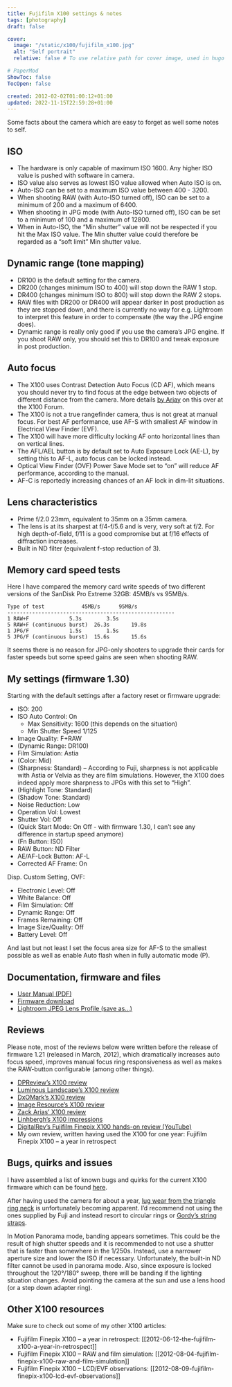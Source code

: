 ```yaml
---
title: Fujifilm X100 settings & notes
tags: [photography]
draft: false

cover:
  image: "/static/x100/fujifilm_x100.jpg"
  alt: "Self portrait"
  relative: false # To use relative path for cover image, used in hugo Page-bundles

# PaperMod
ShowToc: false
TocOpen: false

created: 2012-02-02T01:00:12+01:00
updated: 2022-11-15T22:59:28+01:00
---
```


Some facts about the camera which are easy to forget as well some notes to self.



## ISO

- The hardware is only capable of maximum ISO 1600. Any higher ISO value is pushed with software in camera.
- ISO value also serves as lowest ISO value allowed when Auto ISO is on.
- Auto-ISO can be set to a maximum ISO value between 400 - 3200.
- When shooting RAW (with Auto-ISO turned off), ISO can be set to a minimum of 200 and a maximum of 6400.
- When shooting in JPG mode (with Auto-ISO turned off), ISO can be set to a minimum of 100 and a maximum of 12800.
- When in Auto-ISO, the “Min shutter” value will not be respected if you hit the Max ISO value. The Min shutter value could therefore be regarded as a “soft limit” Min shutter value.

## Dynamic range (tone mapping)

- DR100 is the default setting for the camera.
- DR200 (changes minimum ISO to 400) will stop down the RAW 1 stop.
- DR400 (changes minimum ISO to 800) will stop down the RAW 2 stops.
- RAW files with DR200 or DR400 will appear darker in post production as they are stopped down, and there is currently no way for e.g. Lightroom to interpret this feature in order to compensate (the way the JPG engine does).
- Dynamic range is really only good if you use the camera’s JPG engine. If you shoot RAW only, you should set this to DR100 and tweak exposure in post production.

## Auto focus

- The X100 uses Contrast Detection Auto Focus (CD AF), which means you should never try to find focus at the edge between two objects of different distance from the camera. More details [by Arjay](http://www.x100forum.com/index.php?/topic/1713-focus-101/page__view__findpost__p__19694) on this over at the X100 Forum.
- The X100 is not a true rangefinder camera, thus is not great at manual focus. For best AF performance, use AF-S with smallest AF window in Electrical View Finder (EVF).
- The X100 will have more difficulty locking AF onto horizontal lines than on vertical lines.
- The AFL/AEL button is by default set to Auto Exposure Lock (AE-L), by setting this to AF-L, auto focus can be locked instead.
- Optical View Finder (OVF) Power Save Mode set to “on” will reduce AF performance, according to the manual.
- AF-C is reportedly increasing chances of an AF lock in dim-lit situations.

## Lens characteristics

- Prime f/2.0 23mm, equivalent to 35mm on a 35mm camera.
- The lens is at its sharpest at f/4-f/5.6 and is very, very soft at f/2. For high depth-of-field, f/11 is a good compromise but at f/16 effects of diffraction increases.
- Built in ND filter (equivalent f-stop reduction of 3).

## Memory card speed tests

Here I have compared the memory card write speeds of two different versions of the SanDisk Pro Extreme 32GB: 45MB/s vs 95MB/s.


    Type of test			45MB/s		95MB/s
    ------------------------------------------------------
    1 RAW+F				5.3s		3.5s
    5 RAW+F (continuous burst)	26.3s		19.8s
    1 JPG/F				1.5s		1.5s
    5 JPG/F (continuous burst)	15.6s		15.6s


It seems there is no reason for JPG-only shooters to upgrade their cards for faster speeds but some speed gains are seen when shooting RAW.

## My settings (firmware 1.30)

Starting with the default settings after a factory reset or firmware upgrade:

- ISO: 200
- ISO Auto Control: On
  - Max Sensitivity: 1600 (this depends on the situation)
  - Min Shutter Speed 1/125
- Image Quality: F+RAW
- (Dynamic Range: DR100)
- Film Simulation: Astia
- (Color: Mid)
- (Sharpness: Standard) – According to Fuji, sharpness is not applicable with Astia or Velvia as they are film simulations. However, the X100 does indeed apply more sharpness to JPGs with this set to “High”.
- (Highlight Tone: Standard)
- (Shadow Tone: Standard)
- Noise Reduction: Low
- Operation Vol: Lowest
- Shutter Vol: Off
- (Quick Start Mode: On Off - with firmware 1.30, I can’t see any difference in startup speed anymore)
- (Fn Button: ISO)
- RAW Button: ND Filter
- AE/AF-Lock Button: AF-L
- Corrected AF Frame: On

Disp. Custom Setting, OVF:

- Electronic Level: Off
- White Balance: Off
- Film Simulation: Off
- Dynamic Range: Off
- Frames Remaining: Off
- Image Size/Quality: Off
- Battery Level: Off

And last but not least I set the focus area size for AF-S to the smallest possible as well as enable Auto flash when in fully automatic mode (P).

## Documentation, firmware and files

- [User Manual (PDF)](http://www.fujifilm.com/support/digital_cameras/manuals/pdf/index/x/finepix_x100_manual_01.pdf)
- [Firmware download](http://www.fujifilm.com/support/digital_cameras/software/firmware/x/finepix_x100/index.html)
- [Lightroom JPEG Lens Profile (save as...)](/static/x100/Fujifilm_FinePix_X100_JPEG.lcp)

## Reviews

Please note, most of the reviews below were written before the release of firmware 1.21 (released in March, 2012), which dramatically increases auto focus speed, improves manual focus ring responsiveness as well as makes the RAW-button configurable (among other things).

- [DPReview’s X100 review](http://www.dpreview.com/reviews/fujifilmx100/)
- [Luminous Landscape’s X100 review](http://www.luminous-landscape.com/reviews/cameras/fujifilm_x100_test_report.shtml)
- [DxOMark’s X100 review](http://www.dxomark.com/index.php/Publications/DxOMark-Reviews/Fujifilm-X100-DxOMark-Review)
- [Image Resource’s X100 review](http://www.imaging-resource.com/PRODS/X100/X100A.HTM)
- [Zack Arias’ X100 review](http://zackarias.com/for-photographers/gear-gadgets/fuji-x100-review/)
- [Linhbergh’s X100 impressions](http://linhbergh.com/blog/2011/08/fuji-x100-impressions/)
- [DigitalRev’s Fujifilm Finepix X100 hands-on review (YouTube)](http://www.youtube.com/watch?v=L-VoXxwGWYc)
- My own review, written having used the X100 for one year: Fujifilm Finepix X100 – a year in retrospect

## Bugs, quirks and issues

I have assembled a list of known bugs and quirks for the current X100 firmware which can be found [here](http://www.fujix-forum.com/index.php?/topic/4097-x100-firmware-bugsquirks-overview/).

After having used the camera for about a year, [lug wear from the triangle ring neck](http://forums.dpreview.com/forums/readflat.asp?forum=1020&thread=40754091&page=1) is unfortunately becoming apparent. I’d recommend not using the ones supplied by Fuji and instead resort to circular rings or [Gordy’s string straps](http://www.gordyscamerastraps.com/neck-string-double/index.htm).

In Motion Panorama mode, banding appears sometimes. This could be the result of high shutter speeds and it is recommended to not use a shutter that is faster than somewhere in the 1/250s. Instead, use a narrower aperture size and lower the ISO if necessary. Unfortunately, the built-in ND filter cannot be used in panorama mode. Also, since  exposure is locked throughout the 120°/180° sweep, there will be banding if the lighting situation changes. Avoid pointing the camera at the sun and use a lens hood (or a step down adapter ring).

## Other X100 resources

Make sure to check out some of my other X100 articles:

- Fujifilm Finepix X100 – a year in retrospect: [[2012-06-12-the-fujifilm-x100-a-year-in-retrospect]]
- Fujifilm Finepix X100 – RAW and film simulation: [[2012-08-04-fujifilm-finepix-x100-raw-and-film-simulation]]
- Fujifilm Finepix X100 – LCD/EVF observations: [[2012-08-09-fujifilm-finepix-x100-lcd-evf-observations]]
